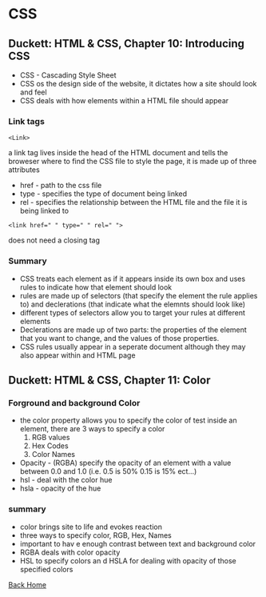 # CSS

## Duckett: HTML & CSS, Chapter 10: Introducing CSS

- CSS - Cascading Style Sheet
- CSS os the design side of the website, it dictates how a site should look and feel
- CSS deals with how elements within a HTML file should appear

### Link tags

```
<Link>
```
a link tag lives inside the head of the HTML document and tells the broweser where to find the CSS file to style the page, it is made up of three attributes

- href - path to the css file
- type - specifies the type of document being linked
- rel -  specifies the relationship between the HTML file and the file it is being linked to

```
<link href=" " type=" " rel=" ">
```
does not need a closing tag

### Summary

- CSS treats each element as if it appears inside its own box and uses rules to indicate how that element should look
- rules are made up of selectors (that specify the element the rule applies to) and declerations (that indicate what the elemnts should look like)
- different types of selectors allow you to target your rules at different elements
-  Declerations are made up of two parts: the properties of the element that you want to change, and the values of those properties. 
- CSS rules usually appear in a seperate document although they may also appear within and HTML page

## Duckett: HTML & CSS, Chapter 11: Color

### Forground and background Color

- the color property allows you to specify the color of test  inside an element, there are 3 ways to specify a color
    1. RGB values
    1. Hex Codes
    1. Color Names
- Opacity - (RGBA) specify the opacity of an element with a value between 0.0 and 1.0 (i.e. 0.5 is 50% 0.15 is 15% ect...)
- hsl - deal with the color hue
- hsla - opacity of the hue

### summary

- color brings site to life and evokes reaction
- three ways to specify color, RGB, Hex, Names
- important to hav e enough contrast between text and background color
- RGBA deals with color opacity
- HSL to specify colors an d HSLA for dealing with opacity of those specified colors

[Back Home](README.md)